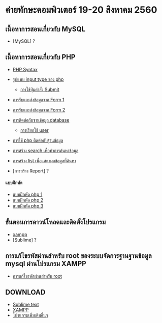 # ค่ายทักษะคอมพิวเตอร์ 19-20 สิงหาคม 2560



## เนื้อหาการสอนเกี่ยวกับ MySQL
* [MySQL] ?


## เนื้อหาการสอนเกี่ยวกับ PHP
* [PHP Syntax](https://phpmysql2017.gitbooks.io/phpmysql/content/chapter1/php-syntax.html)
* [รูปแบบ input type ของ php](https://phpmysql2017.gitbooks.io/phpmysql/content/input-php.html)
    * [การใช้ปุ่มคำสั่ง Submit](https://phpmysql2017.gitbooks.io/phpmysql/content/chapter1/submit.html)
* [การรับและส่งข้อมูลจาก Form 1](https://phpmysql2017.gitbooks.io/phpmysql/content/chapter1/form.html)
* [การรับและส่งข้อมูลจาก Form 2](https://phpmysql2017.gitbooks.io/phpmysql/content/chapter1/form-2.html)
* [การติดต่อกับฐานข้อมูล database](https://phpmysql2017.gitbooks.io/phpmysql/content/chapter1/data-base.html)

    * [การเรียกใช้ user](https://phpmysql2017.gitbooks.io/phpmysql/content/5.html)
    
* [การใช้ php ติดต่อกับฐานข้อมูล](https://phpmysql2017.gitbooks.io/phpmysql/content/php.html)
* [การสร้าง search เพื่อทำการค้นหาข้อมูล](https://phpmysql2017.gitbooks.io/phpmysql/content/search.html)
* [การสร้าง list เพื่อแสดงผลข้อมูลที่ค้นหา](https://phpmysql2017.gitbooks.io/phpmysql/content/list.html)
* [การสร้าง Report] ?

 #### แบบฝึกหัด
   * [แบบฝึกหัด php 1](https://phpmysql2017.gitbooks.io/phpmysql/content/chapter1/workshop.html)
   * [แบบฝึกหัด php 2](https://phpmysql2017.gitbooks.io/phpmysql/content/chapter1/workshop-php2.html)
   * [แบบฝึกหัด php 3](https://phpmysql2017.gitbooks.io/phpmysql/content/chapter1/workshop-php3.html)



## ขั้นตอนการดาวน์โหลดและติดตั้งโปรแกรม
* [xampp](https://jakkapat.gitbooks.io/how-to-setup/content/chapter1.html)
* [Sublime] ?




## การแก้ไขรหัสผ่านสำหรับ root ของระบบจัดการฐานฐานข้อมูล mysql ผ่านโปรแกรม XAMPP
* [การแก้ไขรหัสผ่านสำหรับ root](https://phpmysql2017.gitbooks.io/phpmysql/content/root.html)


## DOWNLOAD
* [Sublime text](http://www.chanthaburi.buu.ac.th/~worawit/Download/Sublime%20Text%20Build%203083%20Setup.exe)
* [XAMPP](http://www.chanthaburi.buu.ac.th/~worawit/Download/xampp-win32-1.8.3-3-VC11-installer.exe)
* [โปรแกรมเพิ่มเติมอื่นๆ](http://www.chanthaburi.buu.ac.th/~worawit/download.php)
